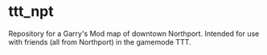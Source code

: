 # ttt_npt
Repository for a Garry's Mod map of downtown Northport. Intended for use with friends (all from Northport) in the gamemode TTT.
